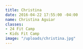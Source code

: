 ```yaml
---
title: Christina
date: 2016-04-22 17:55:00 -04:00
name: Christina Aguiar
classes:
- 24 Fit Camp
- Kids Fit Camp
image: "/uploads/christina.jpg"
---
```


